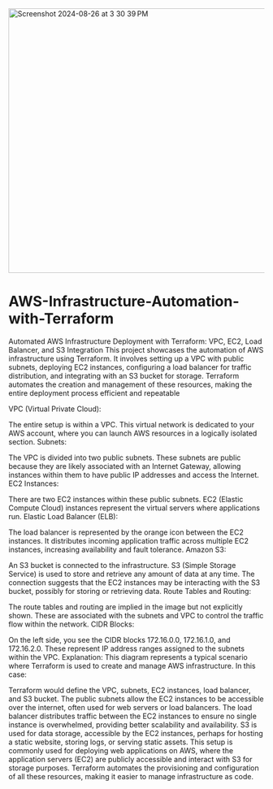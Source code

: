 <img width="521" alt="Screenshot 2024-08-26 at 3 30 39 PM" src="https://github.com/user-attachments/assets/5aa464e3-63a5-4af3-80bf-e30cf1b176fa">


# AWS-Infrastructure-Automation-with-Terraform
Automated AWS Infrastructure Deployment with Terraform: VPC, EC2, Load Balancer, and S3 Integration
This project showcases the automation of AWS infrastructure using Terraform. It involves setting up a VPC with public subnets, deploying EC2 instances, configuring a load balancer for traffic distribution, and integrating with an S3 bucket for storage. Terraform automates the creation and management of these resources, making the entire deployment process efficient and repeatable

VPC (Virtual Private Cloud):

The entire setup is within a VPC. This virtual network is dedicated to your AWS account, where you can launch AWS resources in a logically isolated section.
Subnets:

The VPC is divided into two public subnets. These subnets are public because they are likely associated with an Internet Gateway, allowing instances within them to have public IP addresses and access the Internet.
EC2 Instances:

There are two EC2 instances within these public subnets. EC2 (Elastic Compute Cloud) instances represent the virtual servers where applications run.
Elastic Load Balancer (ELB):

The load balancer is represented by the orange icon between the EC2 instances. It distributes incoming application traffic across multiple EC2 instances, increasing availability and fault tolerance.
Amazon S3:

An S3 bucket is connected to the infrastructure. S3 (Simple Storage Service) is used to store and retrieve any amount of data at any time. The connection suggests that the EC2 instances may be interacting with the S3 bucket, possibly for storing or retrieving data.
Route Tables and Routing:

The route tables and routing are implied in the image but not explicitly shown. These are associated with the subnets and VPC to control the traffic flow within the network.
CIDR Blocks:

On the left side, you see the CIDR blocks 172.16.0.0, 172.16.1.0, and 172.16.2.0. These represent IP address ranges assigned to the subnets within the VPC.
Explanation:
This diagram represents a typical scenario where Terraform is used to create and manage AWS infrastructure. In this case:

Terraform would define the VPC, subnets, EC2 instances, load balancer, and S3 bucket.
The public subnets allow the EC2 instances to be accessible over the internet, often used for web servers or load balancers.
The load balancer distributes traffic between the EC2 instances to ensure no single instance is overwhelmed, providing better scalability and availability.
S3 is used for data storage, accessible by the EC2 instances, perhaps for hosting a static website, storing logs, or serving static assets.
This setup is commonly used for deploying web applications on AWS, where the application servers (EC2) are publicly accessible and interact with S3 for storage purposes. Terraform automates the provisioning and configuration of all these resources, making it easier to manage infrastructure as code.
